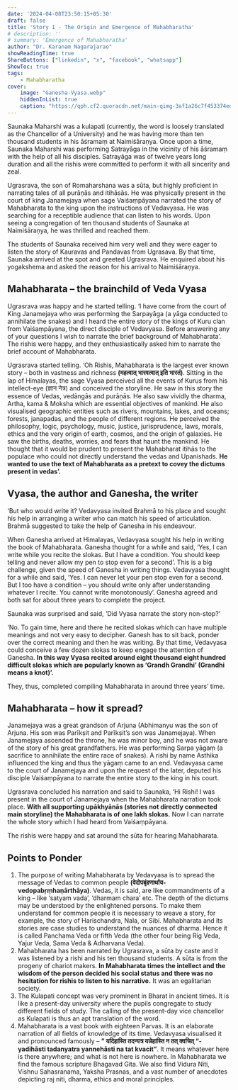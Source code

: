 ```yaml
---
date: '2024-04-08T23:50:15+05:30'
draft: false
title: 'Story 1 - The Origin and Emergence of Mahabharatha'
# description: ''
# summary: 'Emergence of Mahabharatha'
author: "Dr. Karanam Nagarajarao"
showReadingTime: true
ShareButtons: ["linkedin", "x", "facebook", "whatsapp"]
ShowToc: true
tags: 
    - Mahabharatha
cover:
    image: "Ganesha-Vyasa.webp"
    hiddenInList: true
    caption: "https://qph.cf2.quoracdn.net/main-qimg-3af1a26c7f453374ed0512f8bd326bf1-pjlq"
---
```


Saunaka Maharshi was a kulapati (currently, the word is loosely translated as the Chancellor of a University) and he was having more than ten thousand students in his āśramaṃ at Naimiśāraṇya. Once upon a time, Saunaka Maharshi was performing Satrayāga in the vicinity of his āśramaṃ with the help of all his disciples. Satrayāga was of twelve years long duration and all the rishis were committed to perform it with all sincerity and zeal.

Ugrasrava, the son of Romaharshana was a sūta, but highly proficient in narrating tales of all purāṇās and itihāsās. He was physically present in the court of king Janamejaya when sage Vaiśaṃpāyana narrated the story of Mahabharata to the king upon the instructions of Vedavyasa. He was searching for a receptible audience that can listen to his words. Upon seeing a congregation of ten thousand students of Saunaka at Naimiśāraṇya, he was thrilled and reached them.

The students of Saunaka received him very well and they were eager to listen the story of Kauravas and Pandavas from Ugrasava. By that time, Saunaka arrived at the spot and greeted Ugrasrava. He enquired about his yogakshema and asked the reason for his arrival to Naimiśāraṇya.

## **Mahabharata – the brainchild of Veda Vyasa**

Ugrasrava was happy and he started telling. ‘I have come from the court of King Janamejaya who was performing the Sarpayāga (a yāga conducted to annihilate the snakes) and I heard the entire story of the kings of Kuru clan from Vaiśaṃpāyana, the direct disciple of Vedavyasa. Before answering any of your questions I wish to narrate the brief background of Mahabharata’. The rishis were happy, and they enthusiastically asked him to narrate the brief account of Mahabharata.

Ugrasrava started telling. ‘Oh Rishis, Mahabharata is the largest ever known story – both in vastness and richness  **(महत्वात् भारवत्वात् इति भारतं)**. Sitting in the lap of Himalayas, the sage Vyasa perceived all the events of Kurus from his intellect-eye (ज्ञान नेत्र) and conceived the storyline. He saw in this story the essence of Vedas, vedāngās and purāṇās. He also saw vividly the dharma, Artha, kama & Moksha which are essential objectives of mankind. He also visualised geographic entities such as rivers, mountains, lakes, and oceans; forests, janapadas, and the people of different regions. He perceived the philosophy, logic, psychology, music, justice, jurisprudence, laws, morals, ethics and the very origin of earth, cosmos, and the origin of galaxies. He saw the births, deaths, worries, and fears that haunt the mankind. He thought that it would be prudent to present the Mahabharat itihās to the populace who could not directly understand the vedas and Upanishads. **He wanted to use the text of Mahabharata as a pretext to covey the dictums present in vedas’.**

## **Vyasa, the author and Ganesha, the writer**

‘But who would write it? Vedavyasa invited Brahmā to his place and sought his help in arranging a writer who can match his speed of articulation. Brahmā suggested to take the help of Ganesha in his endeavour.

When Ganesha arrived at Himalayas, Vedavyasa sought his help in writing the book of Mahabharata. Ganesha thought for a while and said, ‘Yes, I can write while you recite the slokas. But I have a condition. You should keep telling and never allow my pen to stop even for a second’. This is a big challenge, given the speed of Ganesha in writing things. Vedavyasa thought for a while and said, ‘Yes. I can never let your pen stop even for a second. But I too have a condition – you should write only after understanding whatever I recite. You cannot write monotonously’. Ganesha agreed and both sat for about three years to complete the project.

Saunaka was surprised and said, ‘Did Vyasa narrate the story non-stop?’

‘No. To gain time, here and there he recited slokas which can have multiple meanings and not very easy to decipher. Ganesh has to sit back, ponder over the correct meaning and then he was writing. By that time, Vedavyasa could conceive a few dozen slokas to keep engage the attention of Ganesha.  **In this way Vyasa recited around eight thousand eight hundred difficult slokas which are popularly known as ‘Grandh Grandhi’ (Grandhi means a knot)’.**

They, thus, completed compiling Mahabharata in around three years’ time.

## **Mahabharata – how it spread?**

Janamejaya was a great grandson of Arjuna (Abhimanyu was the son of Arjuna. His son was Parīkṣit and Parīkṣit’s son was Janamejaya). When Janamejaya ascended the throne, he was minor boy, and he was not aware of the story of his great grandfathers. He was performing Sarpa yāgaṃ (a sacrifice to annihilate the entire race of snakes). A rishi by name Asthika influenced the king and thus the yāgaṃ came to an end. Vedavyasa came to the court of Janamejaya and upon the request of the later, deputed his disciple Vaiśaṃpāyana to narrate the entire story to the king in his court.

Ugrasrava concluded his narration and said to Saunaka, ‘Hi Rishi! I was present in the court of Janamejaya when the Mahabharata narration took place.  **With all supporting upākhyānās (stories not directly connected main storyline) the Mahabharata is of one lakh slokas.**  Now I can narrate the whole story which I had heard from Vaiśaṃpāyana.

The rishis were happy and sat around the sūta for hearing Mahabharata.

## **Points to Ponder**

1.  The purpose of writing Mahabharata by Vedavyasa is to spread the message of Vedas to common people  **(वेदोपबृंहणार्थाय- vedopabṛṃhaṇārthāya)**. Vedas, it is said, are like commandments of a king – like ‘satyam vada’, ‘dharmam chara’ etc. The depth of the dictums may be understood by the enlightened persons. To make them understand for common people it is necessary to weave a story, for example, the story of Harischandra, Nala, or Sibi. Mahabharata and its stories are case studies to understand the nuances of dharma. Hence it is called Panchama Veda or fifth Veda (the other four being Rig Veda, Yajur Veda, Sama Veda & Adharvana Veda).
2.  Mahabharata has been narrated by Ugrasrava, a sūta by caste and it was listened by a rishi and his ten thousand students. A sūta is from the progeny of chariot makers.  **In Mahabharata times the intellect and the wisdom of the person decided his social status and there was no hesitation for rishis to listen to his narrative.**  It was an egalitarian society.
3.  The Kulapati concept was very prominent in Bharat in ancient times. It is like a present-day university where the pupils congregate to study different fields of study. The calling of the present-day vice chancellor as Kulapati is thus an apt translation of the word.
4.  Mahabharata is a vast book with eighteen Parvas. It is an elaborate narration of all fields of knowledge of its time. Vedavyasa visualised it and pronounced famously –  **” यदिहास्ति तदन्यत्र यन्नेहास्ति न तत् क्वचित् “- yadihāsti tadanyatra yannehāsti na tat kvacit”**. It means whatever here is there anywhere; and what is not here is nowhere. In Mahabharata we find the famous scripture Bhagavad Gita. We also find Vidura Niti, Vishnu Sahasranama, Yaksha Prasnas, and a vast number of anecdotes depicting raj niti, dharma, ethics and moral principles.